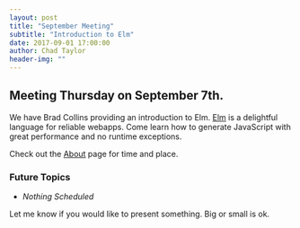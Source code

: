 ```yaml
---
layout: post
title: "September Meeting"
subtitle: "Introduction to Elm"
date: 2017-09-01 17:00:00
author: Chad Taylor
header-img: ""
---
```


## Meeting Thursday on September 7th.

We have Brad Collins providing an introduction to Elm. [Elm](http://elm-lang.org/)
is a delightful language for reliable webapps. Come learn how to generate
JavaScript with great performance and no runtime exceptions.

Check out the [About](/about) page for time and place.

### Future Topics

* _Nothing Scheduled_

Let me know if you would like to present something.
Big or small is ok.